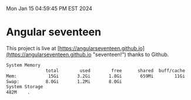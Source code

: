Mon Jan 15 04:59:45 PM EST 2024

# Angular seventeen


This project is live at [https://angularseventeen.github.io](https://angularseventeen.github.io "seventeen!") thanks to Github.

```bash
System Memory
               total        used        free      shared  buff/cache   available
Mem:            15Gi       3.2Gi       1.8Gi       659Mi        11Gi        12Gi
Swap:          8.0Gi       1.2Mi       8.0Gi
System Storage
482M	.
```
